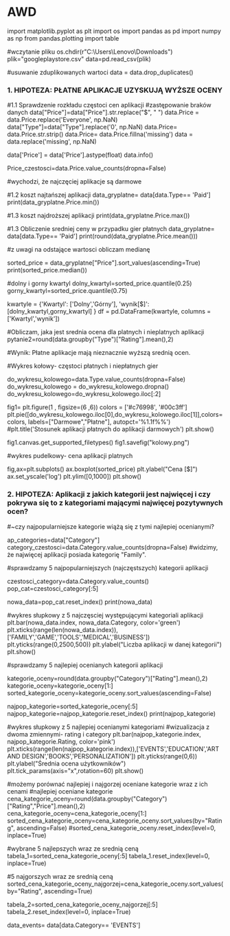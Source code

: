 # AWD
import matplotlib.pyplot as plt
import os
import pandas as pd
import numpy as np
from pandas.plotting import table


#wczytanie pliku
os.chdir(r"C:\Users\Lenovo\Downloads")
plik="googleplaystore.csv"
data=pd.read_csv(plik)

#usuwanie zduplikowanych wartoci
data = data.drop_duplicates()



### 1. HIPOTEZA: PŁATNE APLIKACJE UZYSKUJĄ WYŻSZE OCENY

#1.1 Sprawdzenie rozkładu częstoci cen aplikacji
#zastępowanie braków danych
data["Price"]=data["Price"].str.replace("$", " ")
data.Price = data.Price.replace('Everyone', np.NaN)
data["Type"]=data["Type"].replace('0', np.NaN)
data.Price= data.Price.str.strip()
data.Price= data.Price.fillna('missing')
data = data.replace('missing', np.NaN)

data['Price'] = data['Price'].astype(float) 
data.info()

Price_czestosci=data.Price.value_counts(dropna=False)

#wychodzi, że najczęciej aplikacje są darmowe

#1.2 koszt najtańszej aplikacji
data_gryplatne= data[data.Type== 'Paid']
print(data_gryplatne.Price.min())

#1.3 koszt najdroższej aplikacji
print(data_gryplatne.Price.max())

#1.3 Obliczenie sredniej ceny w przypadku gier płatnych
data_gryplatne= data[data.Type== 'Paid']
print(round(data_gryplatne.Price.mean()))


#z uwagi na odstające wartosci obliczam medianę

sorted_price = data_gryplatne["Price"].sort_values(ascending=True)
print(sorted_price.median())

#dolny i gorny kwartyl
dolny_kwartyl=sorted_price.quantile(0.25)
gorny_kwartyl=sorted_price.quantile(0.75)

kwartyle = {'Kwartyl': ['Dolny','Górny'],
        'wynik[$]': [dolny_kwartyl,gorny_kwartyl]
        }
df = pd.DataFrame(kwartyle, columns = ['Kwartyl','wynik'])



#Obliczam, jaka jest srednia ocena dla platnych i nieplatnych aplikacji
pytanie2=round(data.groupby("Type")["Rating"].mean(),2)

#Wynik: Płatne aplikacje mają nieznacznie wyższą srednią ocen.



#Wykres kołowy- częstoci płatnych i niepłatnych gier

do_wykresu_kolowego=data.Type.value_counts(dropna=False)
do_wykresu_kolowego = do_wykresu_kolowego.dropna()
do_wykresu_kolowego=do_wykresu_kolowego.iloc[:2]

fig1= plt.figure(1 , figsize=(6 ,6))
colors = ['#c76998', '#00c3ff']
plt.pie([do_wykresu_kolowego.iloc[0],do_wykresu_kolowego.iloc[1]],colors=colors, labels=["Darmowe","Płatne"], autopct='%1.1f%%')
#plt.title('Stosunek aplikacji płatnych do aplikacji darmowych')
plt.show()

fig1.canvas.get_supported_filetypes()
fig1.savefig("kolowy.png")



#wykres pudelkowy- cena aplikacji platnych   

fig,ax=plt.subplots()
ax.boxplot(sorted_price)
plt.ylabel("Cena [$]")
ax.set_yscale('log')
plt.ylim([0,1000])
plt.show()




### 2. HIPOTEZA: Aplikacji z jakich kategorii jest najwięcej i czy pokrywa się to z kategoriami mającymi najwięcej pozytywnych ocen?
#~czy najpopularniejsze kategorie wiążą się z tymi najlepiej ocenianymi?

ap_categories=data["Category"]
category_czestosci=data.Category.value_counts(dropna=False)
#widzimy, że najwięcej aplikacji posiada kategorię "Family".

#sprawdzamy 5 najpopularniejszych (najczęstszych) kategorii aplikacji

czestosci_category=data.Category.value_counts()
pop_cat=czestosci_category[:5]

nowa_data=pop_cat.reset_index()
print(nowa_data)

#wykres słupkowy z 5 najczęsciej występującymi kategoriali aplikacji
plt.bar(nowa_data.index, nowa_data.Category, color='green')
plt.xticks(range(len(nowa_data.index)),['FAMILY','GAME','TOOLS','MEDICAL','BUSINESS'])
plt.yticks(range(0,2500,500))
plt.ylabel("Liczba aplikacji w danej kategorii")
plt.show()


#sprawdzamy 5 najlepiej ocenianych kategorii aplikacji

kategorie_oceny=round(data.groupby("Category")["Rating"].mean(),2)
kategorie_oceny=kategorie_oceny[1:]
sorted_kategorie_oceny=kategorie_oceny.sort_values(ascending=False)

najpop_kategorie=sorted_kategorie_oceny[:5]
najpop_kategorie=najpop_kategorie.reset_index()
print(najpop_kategorie)

#wykres słupkowy z 5 najlepiej ocenianymi kategoriami
#wizualizacja z dwoma zmiennymi- rating i category
plt.bar(najpop_kategorie.index, najpop_kategorie.Rating, color='pink')
plt.xticks(range(len(najpop_kategorie.index)),['EVENTS','EDUCATION','ART AND DESIGN','BOOKS','PERSONALIZATION'])
plt.yticks(range(0,6))
plt.ylabel("Średnia ocena użytkowników")
plt.tick_params(axis="x",rotation=60)
plt.show()



#możemy porównać najlepiej i najgorzej oceniane kategorie wraz z ich cenami
#najlepiej oceniane kategorie
cena_kategorie_oceny=round(data.groupby("Category")["Rating","Price"].mean(),2)
cena_kategorie_oceny=cena_kategorie_oceny[1:]
sorted_cena_kategorie_oceny=cena_kategorie_oceny.sort_values(by="Rating", ascending=False)
#sorted_cena_kategorie_oceny.reset_index(level=0, inplace=True)


#wybrane 5 najlepszych wraz ze srednią ceną
tabela_1=sorted_cena_kategorie_oceny[:5]
tabela_1.reset_index(level=0, inplace=True)



#5 najgorszych wraz ze srednią ceną
sorted_cena_kategorie_oceny_najgorzej=cena_kategorie_oceny.sort_values(by="Rating", ascending=True)

tabela_2=sorted_cena_kategorie_oceny_najgorzej[:5]
tabela_2.reset_index(level=0, inplace=True)



data_events= data[data.Category== 'EVENTS']

